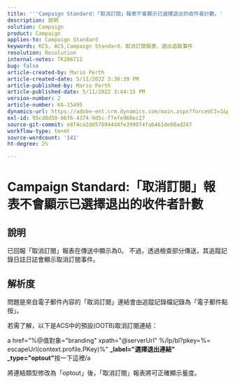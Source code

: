 ```yaml
---
title: '''Campaign Standard:「取消訂閱」報表不會顯示已選擇退出的收件者計數。'
description: 說明
solution: Campaign
product: Campaign
applies-to: Campaign Standard
keywords: KCS, ACS,Campaign Standard，取消訂閱報表，選出追蹤事件
resolution: Resolution
internal-notes: TK206712
bug: false
article-created-by: Mario Perth
article-created-date: 5/11/2022 3:30:39 PM
article-published-by: Mario Perth
article-published-date: 5/11/2022 3:44:15 PM
version-number: 2
article-number: KA-15495
dynamics-url: https://adobe-ent.crm.dynamics.com/main.aspx?forceUCI=1&pagetype=entityrecord&etn=knowledgearticle&id=6733084f-3fd1-ec11-a7b5-0022480a8d10
exl-id: 95cd8d58-06f6-4374-9d5c-f7efe960ec27
source-git-commit: e8f4ca2dd578944d4fe399074fab461de88ad247
workflow-type: tm+mt
source-wordcount: '141'
ht-degree: 2%

---
```


# Campaign Standard:「取消訂閱」報表不會顯示已選擇退出的收件者計數

## 說明


已回報「取消訂閱」報表在傳送中顯示為0。 不過，透過檢查部分傳送，其追蹤記錄日誌日誌會顯示取消訂閱事件。


## 解析度


問題是來自電子郵件內容的「取消訂閱」連結會由追蹤記錄檔記錄為「電子郵件點按」。

若需了解，以下是ACS中的預設(OOTB)取消訂閱連結：

a href=&quot;%@值對象=&quot;branding&quot; xpath=&quot;@serverUrl&quot; %/lp/bl?pkey=%= escapeUrl(context.profile.PKey)%&quot;<b> _label=&quot;選擇退出連結&quot; _type=&quot;optout&quot;</b>按一下這裡/a

將連結類型修改為「optout」後，「取消訂閱」報表將可正確顯示量度。

